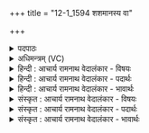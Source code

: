 +++
title = "12-1_1594 शशमानस्य वा"

+++
<details><summary>पदपाठः</summary>

श꣣शमान꣡स्य꣢। वा꣣। नरः। स्वे꣡द꣢꣯स्य। स꣣त्यशवसः। सत्य। शवसः। विद꣢। का꣡म꣢꣯स्य। वे꣡न꣢꣯तः। १५९४।
</details>

<details><summary>अधिमन्त्रम् (VC)</summary>

- मरुतः
- गोतमो राहूगणः
- गायत्री
- षड्जः
</details>

<details><summary>हिन्दी : आचार्य रामनाथ वेदालंकार - विषयः</summary>

आगे एक ऋचावाले सूक्त में विद्वान् जनों को सम्बोधन है।
</details>

<details><summary>हिन्दी : आचार्य रामनाथ वेदालंकार - पदार्थः</summary>

पदार्थान्वय -  हे (नरः) नेता मरुतो ! विद्वान् लोगो ! तुम (शशमानस्य) शीघ्रता से प्रयत्न करते हुए, (स्वेदस्य) पसीने से तर-बतर शरीरवाले, (सत्यशवसः) सत्य बलवाले (वेनतः वा) और महत्वाकाङ्क्षा से युक्त मनुष्य के (कामस्य) मनोरथ को (विद) जानो और पूर्ण करो ॥१॥
</details>

<details><summary>हिन्दी : आचार्य रामनाथ वेदालंकार - भावार्थः</summary>

भावार्थ -  परिश्रम के पसीने से नहाये शरीरवाले,सत्य विज्ञानवाले,सत्य बलवाले और सत्य कर्मवाले मनुष्य की ही महत्वाकाङ्क्षाएँ सिद्ध होती हैं,आलसी की नहीं ॥१॥
</details>

<details><summary>संस्कृत : आचार्य रामनाथ वेदालंकार - विषयः</summary>

अस्मिन्नेकर्चे सूक्ते विद्वांसो जनाः सम्बोध्यन्ते।
</details>

<details><summary>संस्कृत : आचार्य रामनाथ वेदालंकार - पदार्थः</summary>

पदार्थान्वय -  हे (नरः) नेतारः मरुतो विद्वांसो जनाः ! यूयम् (शशमानस्य) द्रुतगत्या प्रयतमानस्य।[शश प्लुतगतौ,भ्वादिः।] (स्वेदस्य) स्विन्नगात्रस्य, (सत्यशवसः) सत्यबलस्य, (वेनतः वा) महत्त्वाकाङ्क्षायुक्तस्य च जनस्य।[वेनतिः कान्तिकर्मा। निघं० २।६। वा इति समुच्चये। निरु० १।५।] (कामस्य) कामम् अभीप्सितम्।[अत्र कर्मणि षष्ठी।] (विद) जानीत,पूरयत च।[संहितायां द्व्यचोऽतस्तिङः। अ० ६।३।१३५ इति दीर्घः]॥१॥२
</details>

<details><summary>संस्कृत : आचार्य रामनाथ वेदालंकार - भावार्थः</summary>

भावार्थ -  परिश्रमेण स्विन्नगात्रस्य सत्यविज्ञानस्य सत्यबलस्य सत्यकर्मण एव जनस्य महत्त्वाकाङ्क्षाः सिध्यन्ति,नालसस्य ॥१॥
</details>
